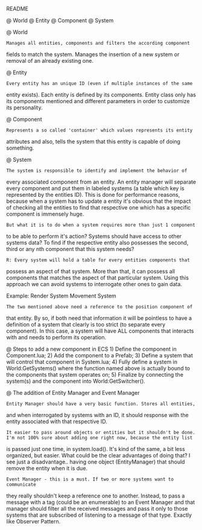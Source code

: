 README

@ World
@ Entity
@ Component
@ System


@ World

    Manages all entities, components and filters the according component
fields to match the system.
    Manages the insertion of a new system or removal of an already existing
one.

@ Entity

    Every entity has an unique ID (even if multiple instances of the same
entity exists). Each entity is defined by its components. Entity class
only has its components mentioned and different parameters in order to
customize its personality.

@ Component

    Represents a so called 'container' which values represents its entity
attributes and also, tells the system that this entity is capable of doing
something.

@ System

    The system is responsible to identify and implement the behavior of
every associated component from an entity.
    An entity manager will separate every component and put them in
labeled systems (a table which key is represented by the entities ID).
This is done for performance reasons, because when a system has to update
a entity it's obvious that the impact of checking all the entities to find
that respective one which has a specific component is immensely huge.

    But what it is to do when a system requires more than just 1 component
to be able to perform it's action?
    Systems should have access to other systems data? To find if the respective
entity also possesses the second, third or any nth component that this system
needs?

    R: Every system will hold a table for every entities components that
possess an aspect of that system. More than that, it can possess all
components that matches the aspect of that particular system. Using this
approach we can avoid systems to interrogate other ones to gain data.

Example:
    Render System
    Movement System

    The two mentioned above need a reference to the position component of
that entity. By so, if both need that information it will be pointless
to have a definition of a system that clearly is too strict (to separate
every component). In this case, a system will have ALL components that
interacts with and needs to perform its operation.

@ Steps to add a new component in ECS
    1) Define the component in Component.lua;
    2) Add the component to a Prefab;
    3) Define a system that will control that component in System.lua;
    4) Fully define a system in World:GetSystems() where the function
    named above is actually bound to the components that system operates on;
    5) Finalize by connecting the system(s) and the component into
    World:GetSwitcher().

@ The addition of Entity Manager and Event Manager

    Entity Manager should have a very basic function. Stores all entities,
and when interrogated by systems with an ID, it should response with the
entity associated with that respective ID.

    It easier to pass around objects or entities but it shouldn't be done.
    I'm not 100% sure about adding one right now, because the entity list
is passed just one time, in system.load(). It's kind of the same, a bit less
organized, but easier. What could be the clear advantages of doing that?
I see just a disadvantage.. having one object (EntityManager) that should
remove the entity when it is due.

    Event Manager - this is a must. If two or more systems want to communicate
they really shouldn't keep a reference one to another. Instead, to pass a
message with a tag (could be an enumerable) to an Event Manager and that
manager should filter all the received messages and pass it only to those
systems that are subscribed of listening to a message of that type.
    Exactly like Observer Pattern.
